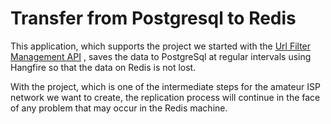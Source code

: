 # Transfer from Postgresql to Redis

This application, which supports the project we started with the [Url Filter Management API](https://github.com/mercandev/minimal-api-url-filter-management) , saves the data to PostgreSql at regular intervals using Hangfire so that the data on Redis is not lost.

With the project, which is one of the intermediate steps for the amateur ISP network we want to create, the replication process will continue in the face of any problem that may occur in the Redis machine.

